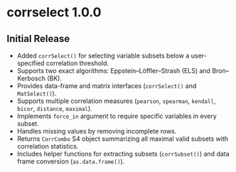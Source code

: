 # corrselect 1.0.0

## Initial Release

- Added `corrSelect()` for selecting variable subsets below a user-specified correlation threshold.
- Supports two exact algorithms: Eppstein–Löffler–Strash (ELS) and Bron–Kerbosch (BK).
- Provides data-frame and matrix interfaces (`corrSelect()` and `MatSelect()`).
- Supports multiple correlation measures (`pearson`, `spearman`, `kendall`, `bicor`, `distance`, `maximal`).
- Implements `force_in` argument to require specific variables in every subset.
- Handles missing values by removing incomplete rows.
- Returns `CorrCombo` S4 object summarizing all maximal valid subsets with correlation statistics.
- Includes helper functions for extracting subsets (`corrSubset()`) and data frame conversion (`as.data.frame()`).

